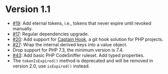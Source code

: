 # Version 1.1

* [#19](https://github.com/Oire/Iridium-php/pull/19):
  Add eternal tokens, i.e., tokens that never expire until revoked manually.
* [#17](https://github.com/Oire/Iridium-php/pull/17):
  Regular dependencies upgrade.
* [#20](https://github.com/Oire/Iridium-php/pull/20):
  Add support for [Captain Hook](https://github.com/captainhookphp/captainhook), a git hook solution for PHP projects.
* [#27](https://github.com/Oire/Iridium-php/pull/27):
  Wrap the internal derived keys into a value object.
* Drop support for PHP 7.3, the minimum version is 7.4.
* [#43](https://github.com/Oire/Iridium-php/pull/43):
  Add basic PHP CodeSniffer ruleset.
  Add typed properties.
* The `tokenIsExpired()` method is deprecated and will be removed in version 2.0, use `isExpired()` instead.
